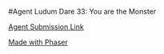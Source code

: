 #Agent
Ludum Dare 33: You are the Monster

[Agent Submission Link](http://ludumdare.com/compo/ludum-dare-33/?action=preview&uid=44156)

[Made with Phaser](http://phaser.io)